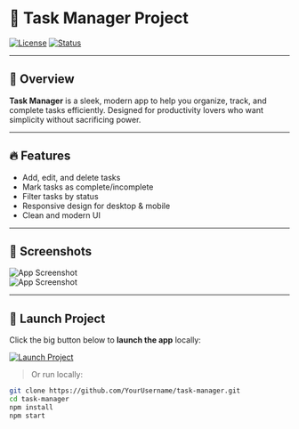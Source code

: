# 🚀 Task Manager Project

[![License](https://img.shields.io/badge/License-All%20Rights%20Reserved-red)](LICENSE)
[![Status](https://img.shields.io/badge/Status-Active-green)]()

---

## 🎯 Overview
**Task Manager** is a sleek, modern app to help you organize, track, and complete tasks efficiently. Designed for productivity lovers who want simplicity without sacrificing power.

---

## 🔥 Features
- Add, edit, and delete tasks
- Mark tasks as complete/incomplete
- Filter tasks by status
- Responsive design for desktop & mobile
- Clean and modern UI

---

## 📸 Screenshots
![App Screenshot]()  
![App Screenshot]()

---

## 🚀 Launch Project
Click the big button below to **launch the app** locally:

[![Launch Project](https://img.shields.io/badge/Launch-App-red?style=for-the-badge&logo=appveyor)](#)  

> Or run locally:

```bash
git clone https://github.com/YourUsername/task-manager.git
cd task-manager
npm install
npm start
